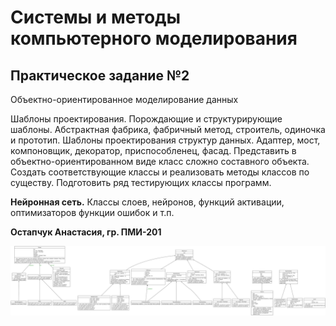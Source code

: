 # Системы и методы компьютерного моделирования
## Практическое задание №2
Объектно-ориентированное моделирование данных

Шаблоны проектирования. Порождающие и структурирующие шаблоны. Абстрактная
фабрика, фабричный метод, строитель, одиночка и прототип.
Шаблоны проектирования структур данных. Адаптер, мост, компоновщик, декоратор,
приспособленец, фасад. Представить в объектно-ориентированном виде класс сложно составного объекта. Создать
соответствующие классы и реализовать методы классов по существу. Подготовить ряд
тестирующих классы программ.

**Нейронная сеть.** Классы слоев, нейронов, функций активации, оптимизаторов функции
ошибок и т.п.

**Остапчук Анастасия, гр. ПМИ-201**

![Схема базы данных](https://raw.githubusercontent.com/aniciya777/ANN_Patterns/3fe0c37c48232f72ec9aeb101eae0d0c8849def4/diagrams/classes.svg)